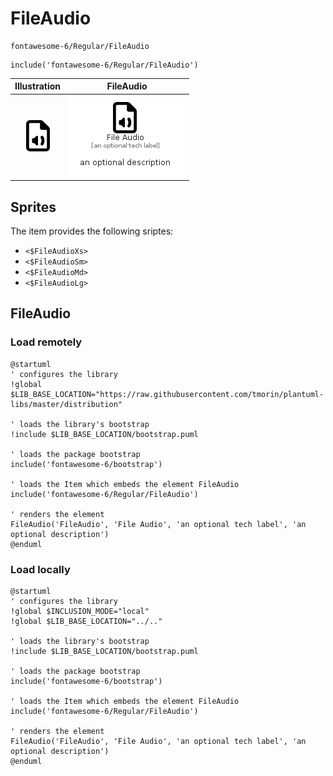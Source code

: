 # FileAudio


```text
fontawesome-6/Regular/FileAudio
```

```text
include('fontawesome-6/Regular/FileAudio')
```



| Illustration | FileAudio |
| :---: | :---: |
| ![illustration for Illustration](../../fontawesome-6/Regular/FileAudio.png) | ![illustration for FileAudio](../../fontawesome-6/Regular/FileAudio.Local.png) |



## Sprites
The item provides the following sriptes:

- `<$FileAudioXs>`
- `<$FileAudioSm>`
- `<$FileAudioMd>`
- `<$FileAudioLg>`





## FileAudio

### Load remotely
```plantuml
@startuml
' configures the library
!global $LIB_BASE_LOCATION="https://raw.githubusercontent.com/tmorin/plantuml-libs/master/distribution"

' loads the library's bootstrap
!include $LIB_BASE_LOCATION/bootstrap.puml

' loads the package bootstrap
include('fontawesome-6/bootstrap')

' loads the Item which embeds the element FileAudio
include('fontawesome-6/Regular/FileAudio')

' renders the element
FileAudio('FileAudio', 'File Audio', 'an optional tech label', 'an optional description')
@enduml
```

### Load locally
```plantuml
@startuml
' configures the library
!global $INCLUSION_MODE="local"
!global $LIB_BASE_LOCATION="../.."

' loads the library's bootstrap
!include $LIB_BASE_LOCATION/bootstrap.puml

' loads the package bootstrap
include('fontawesome-6/bootstrap')

' loads the Item which embeds the element FileAudio
include('fontawesome-6/Regular/FileAudio')

' renders the element
FileAudio('FileAudio', 'File Audio', 'an optional tech label', 'an optional description')
@enduml
```

